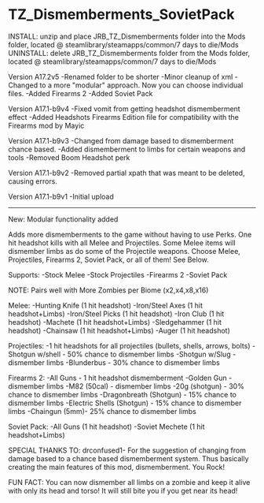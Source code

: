 # TZ_Dismemberments_SovietPack


INSTALL: unzip and place JRB_TZ_Dismemberments folder into the Mods folder, located @ steamlibrary/steamapps/common/7 days to die/Mods
UNINSTALL: delete JRB_TZ_Dismemberments folder from the Mods folder, located @ steamlibrary/steamapps/common/7 days to die/Mods

Version A17.2v5
-Renamed folder to be shorter
-Minor cleanup of xml
-Changed to a more "modular" approach. Now you can choose individual files.
-Added Firearms 2
-Added Soviet Pack

Version A17.1-b9v4
-Fixed vomit from getting headshot dismemberment effect
-Added Headshots Firearms Edition file for compatibility with the Firearms mod by Mayic

Version A17.1-b9v3
-Changed from damage based to dismemberment chance based.
-Added dismemberment to limbs for certain weapons and tools
-Removed Boom Headshot perk

Version A17.1-b9v2
-Removed partial xpath that was meant to be deleted, causing errors.

Version A17.1-b9v1
-Initial upload

----------------------------------------------------------------------------------------------------------------------------------------

New: Modular functionality added

Adds more dismemberments to the game without having to use Perks.
One hit headshot kills with all Melee and Projectiles.
Some Melee items will dismember limbs as do some of the Projectile weapons.
Choose Melee, Projectiles, Firearms 2, Soviet Pack, or all of them! See Below.


Supports:
-Stock Melee
-Stock Projectiles
-Firearms 2
-Soviet Pack

NOTE: Pairs well with More Zombies per Biome (x2,x4,x8,x16)

Melee:
-Hunting Knife (1 hit headshot)
-Iron/Steel Axes (1 hit headshot+Limbs)
-Iron/Steel Picks (1 hit headshot)
-Iron Club (1 hit headshot)
-Machete (1 hit headshot+Limbs)
-Sledgehammer (1 hit headshot)
-Chainsaw (1 hit headshot+Limbs)
-Auger (1 hit headshot)

Projectiles:
-1 hit headshots for all projectiles (bullets, shells, arrows, bolts)
-Shotgun w/shell - 50% chance to dismember limbs
-Shotgun w/Slug - dismember limbs
-Blunderbus - 30% chance to dismember limbs

Firearms 2:
-All Guns - 1 hit headshot dismemberment
-Golden Gun - dismember limbs
-M82 (50cal) - dismember limbs
-20g  (shotgun) - 30% chance to dismember limbs
-Dragonbreath (Shotgun) - 15% chance to dismember limbs
-Electric Shells (Shotgun) - 15% chance to dismember limbs
-Chaingun (5mm)- 25% chance to dismember limbs

Soviet Pack:
-All Guns (1 hit headshot)
-Soviet Mechete (1 hit headshot+Limbs)

SPECIAL THANKS TO: drconfused1- For the suggestion of changing from damage based to a chance based dismemberment system. Thus basically creating the main features of this mod, dismemberment. You Rock!


FUN FACT: You can now dismember all limbs on a zombie and keep it alive with only its head and torso! It will still bite you if you get near its head!
